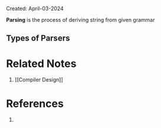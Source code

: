 Created: April-03-2024

**Parsing** is the process of deriving string from given grammar
## Types of Parsers


# Related Notes

1. [[Compiler Design]]
# References

1. 